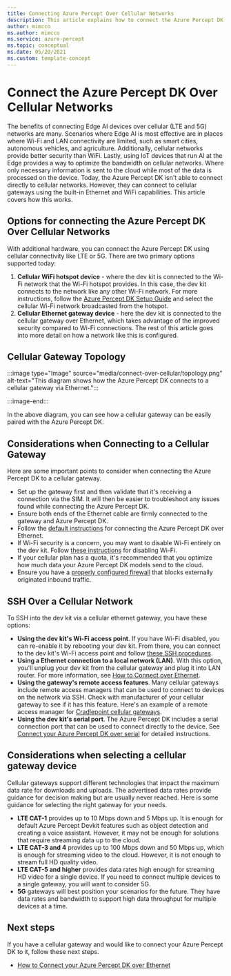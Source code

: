 ```yaml
---
title: Connecting Azure Percept Over Cellular Networks
description: This article explains how to connect the Azure Percept DK over cellular networks.
author: mimcco
ms.author: mimcco
ms.service: azure-percept
ms.topic: conceptual 
ms.date: 05/20/2021
ms.custom: template-concept 
---
```


# Connect the Azure Percept DK Over Cellular Networks

The benefits of connecting Edge AI devices over cellular (LTE and 5G) networks are many. Scenarios where Edge AI is most effective are in places where Wi-Fi and LAN connectivity are limited, such as smart cities, autonomous vehicles, and agriculture. Additionally, cellular networks provide better security than WiFi. Lastly, using IoT devices that run AI at the Edge provides a way to optimize the bandwidth on cellular networks. Where only necessary information is sent to the cloud while most of the data is processed on the device. Today, the Azure Percept DK isn't able to connect directly to cellular networks. However, they can connect to cellular gateways using the built-in Ethernet and WiFi capabilities. This article covers how this works.

## Options for connecting the Azure Percept DK Over Cellular Networks
With additional hardware, you can connect the Azure Percept DK using cellular connectivity like LTE or 5G. There are two primary options supported today:
1. **Cellular WiFi hotspot device** - where the dev kit is connected to the Wi-Fi network that the Wi-Fi hotspot provides. In this case, the dev kit connects to the network like any other Wi-Fi network. For more instructions, follow the [Azure Percept DK Setup Guide](./quickstart-percept-dk-set-up.md) and select the cellular Wi-Fi network broadcasted from the hotspot.
1. **Cellular Ethernet gateway device** - here the dev kit is connected to the cellular gateway over Ethernet, which takes advantage of the improved security compared to Wi-Fi connections. The rest of this article goes into more detail on how a network like this is configured.

## Cellular Gateway Topology
:::image type="Image" source="media/connect-over-cellular/topology.png" alt-text="This diagram shows how the Azure Percept DK connects to a cellular gateway via Ethernet.":::

:::image-end:::

In the above diagram, you can see how a cellular gateway can be easily paired with the Azure Percept DK.

## Considerations when Connecting to a Cellular Gateway
Here are some important points to consider when connecting the Azure Percept DK to a cellular gateway.
- Set up the gateway first and then validate that it's receiving a connection via the SIM. It will then be easier to troubleshoot any issues found while connecting the Azure Percept DK.
- Ensure both ends of the Ethernet cable are firmly connected to the gateway and Azure Percept DK.
- Follow the [default instructions](./how-to-connect-over-ethernet.md) for connecting the Azure Percept DK over Ethernet.
- If Wi-Fi security is a concern, you may want to disable Wi-Fi entirely on the dev kit. Follow [these instructions](./how-to-disable-wifi.md) for disabling Wi-Fi.
- If your cellular plan has a quota, it's recommended that you optimize how much data your Azure Percept DK models send to the cloud.
- Ensure you have a [properly configured firewall](./concept-security-configuration.md) that blocks externally originated inbound traffic.

## SSH Over a Cellular Network
To SSH into the dev kit via a cellular ethernet gateway, you have these options:
- **Using the dev kit's Wi-Fi access point**. If you have Wi-Fi disabled, you can re-enable it by rebooting your dev kit. From there, you can connect to the dev kit's Wi-Fi access point and follow [these SSH procedures](./how-to-ssh-into-percept-dk.md).
- **Using a Ethernet connection to a local network (LAN)**. With this option, you'll unplug your dev kit from the cellular gateway and plug it into LAN router. For more information, see [How to Connect over Ethernet](./how-to-connect-over-ethernet.md). 
- **Using the gateway's remote access features**. Many cellular gateways include remote access managers that can be used to connect to devices on the network via SSH. Check with manufacturer of your cellular gateway to see if it has this feature. Here's an example of a remote access manager for [Cradlepoint cellular gateways](https://customer.cradlepoint.com/s/article/NCM-Remote-Connect-LAN-Manager).
- **Using the dev kit's serial port**. The Azure Percept DK includes a serial connection port that can be used to connect directly to the device. See [Connect your Azure Percept DK over serial](./how-to-connect-to-percept-dk-over-serial.md) for detailed instructions.

## Considerations when selecting a cellular gateway device
Cellular gateways support different technologies that impact the maximum data rate for downloads and uploads. The advertised data rates provide guidance for decision making but are usually never reached. Here is some guidance for selecting the right gateway for your needs.
 
- **LTE CAT-1** provides up to 10 Mbps down and 5 Mbps up. It is enough for default Azure Percept Devkit features such as object detection and creating a voice assistant. However, it may not be enough for solutions that require streaming data up to the cloud.
- **LTE CAT-3 and 4** provides up to 100 Mbps down and 50 Mbps up, which is enough for streaming video to the cloud. However, it is not enough to stream full HD quality video.
- **LTE CAT-5 and higher** provides data rates high enough for streaming HD video for a single device. If you need to connect multiple devices to a single gateway, you will want to consider 5G.
- **5G** gateways will best position your scenarios for the future. They have data rates and bandwidth to support high data throughput for multiple devices at a time.


## Next steps
If you have a cellular gateway and would like to connect your Azure Percept DK to it, follow these next steps.
- [How to Connect your Azure Percept DK over Ethernet](./how-to-connect-over-ethernet.md)
